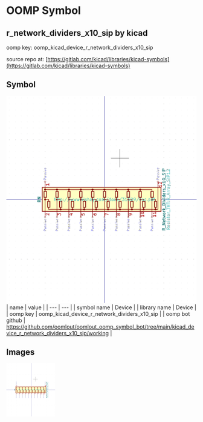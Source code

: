 # OOMP Symbol  
## r_network_dividers_x10_sip  by kicad  
  
oomp key: oomp_kicad_device_r_network_dividers_x10_sip  
  
source repo at: [https://gitlab.com/kicad/libraries/kicad-symbols](https://gitlab.com/kicad/libraries/kicad-symbols)  
## Symbol  
  
[![working.png](working_600.png)](working.png)  
| name | value | 
| --- | --- | 
| symbol name | Device | 
| library name | Device | 
| oomp key | oomp_kicad_device_r_network_dividers_x10_sip | 
| oomp bot github | https://github.com/oomlout/oomlout_oomp_symbol_bot/tree/main/kicad_device_r_network_dividers_x10_sip/working | 
## Images  
  
[![working.png](working_140.png)](working.png)  

